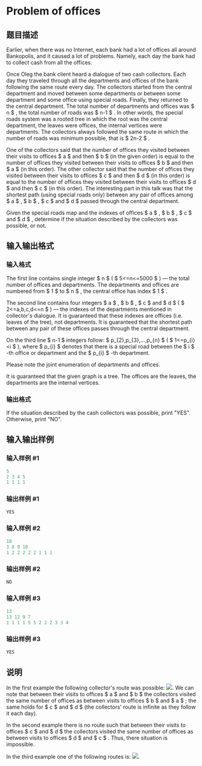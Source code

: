# Problem of offices

## 题目描述

Earlier, when there was no Internet, each bank had a lot of offices all around Bankopolis, and it caused a lot of problems. Namely, each day the bank had to collect cash from all the offices.

Once Oleg the bank client heard a dialogue of two cash collectors. Each day they traveled through all the departments and offices of the bank following the same route every day. The collectors started from the central department and moved between some departments or between some department and some office using special roads. Finally, they returned to the central department. The total number of departments and offices was $ n $ , the total number of roads was $ n-1 $ . In other words, the special roads system was a rooted tree in which the root was the central department, the leaves were offices, the internal vertices were departments. The collectors always followed the same route in which the number of roads was minimum possible, that is $ 2n-2 $ .

One of the collectors said that the number of offices they visited between their visits to offices $ a $ and then $ b $ (in the given order) is equal to the number of offices they visited between their visits to offices $ b $ and then $ a $ (in this order). The other collector said that the number of offices they visited between their visits to offices $ c $ and then $ d $ (in this order) is equal to the number of offices they visited between their visits to offices $ d $ and then $ c $ (in this order). The interesting part in this talk was that the shortest path (using special roads only) between any pair of offices among $ a $ , $ b $ , $ c $ and $ d $ passed through the central department.

Given the special roads map and the indexes of offices $ a $ , $ b $ , $ c $ and $ d $ , determine if the situation described by the collectors was possible, or not.

## 输入输出格式

### 输入格式

The first line contains single integer $ n $ ( $ 5<=n<=5000 $ ) — the total number of offices and departments. The departments and offices are numbered from $ 1 $ to $ n $ , the central office has index $ 1 $ .

The second line contains four integers $ a $ , $ b $ , $ c $ and $ d $ ( $ 2<=a,b,c,d<=n $ ) — the indexes of the departments mentioned in collector's dialogue. It is guaranteed that these indexes are offices (i.e. leaves of the tree), not departments. It is guaranteed that the shortest path between any pair of these offices passes through the central department.

On the third line $ n-1 $ integers follow: $ p_{2},p_{3},...,p_{n} $ ( $ 1<=p_{i}&lt;i $ ), where $ p_{i} $ denotes that there is a special road between the $ i $ -th office or department and the $ p_{i} $ -th department.

Please note the joint enumeration of departments and offices.

It is guaranteed that the given graph is a tree. The offices are the leaves, the departments are the internal vertices.

### 输出格式

If the situation described by the cash collectors was possible, print "YES". Otherwise, print "NO".

## 输入输出样例

### 输入样例 #1

```cpp
5
2 3 4 5
1 1 1 1

```
### 输出样例 #1

```cpp
YES
```


### 输入样例 #2

```cpp
10
3 8 9 10
1 2 2 2 2 2 1 1 1

```
### 输出样例 #2

```cpp
NO
```


### 输入样例 #3

```cpp
13
13 12 9 7
1 1 1 1 5 5 2 2 2 3 3 4

```
### 输出样例 #3

```cpp
YES
```


## 说明

In the first example the following collector's route was possible: ![](https://cdn.luogu.com.cn/upload/vjudge_pic/CF793E/8840cad45c05d45991434c10711314b6750790eb.png). We can note that between their visits to offices $ a $ and $ b $ the collectors visited the same number of offices as between visits to offices $ b $ and $ a $ ; the same holds for $ c $ and $ d $ (the collectors' route is infinite as they follow it each day).

In the second example there is no route such that between their visits to offices $ c $ and $ d $ the collectors visited the same number of offices as between visits to offices $ d $ and $ c $ . Thus, there situation is impossible.

In the third example one of the following routes is: ![](https://cdn.luogu.com.cn/upload/vjudge_pic/CF793E/83a8837e7fd1905a94610e0b97183f842e9a48d3.png).

